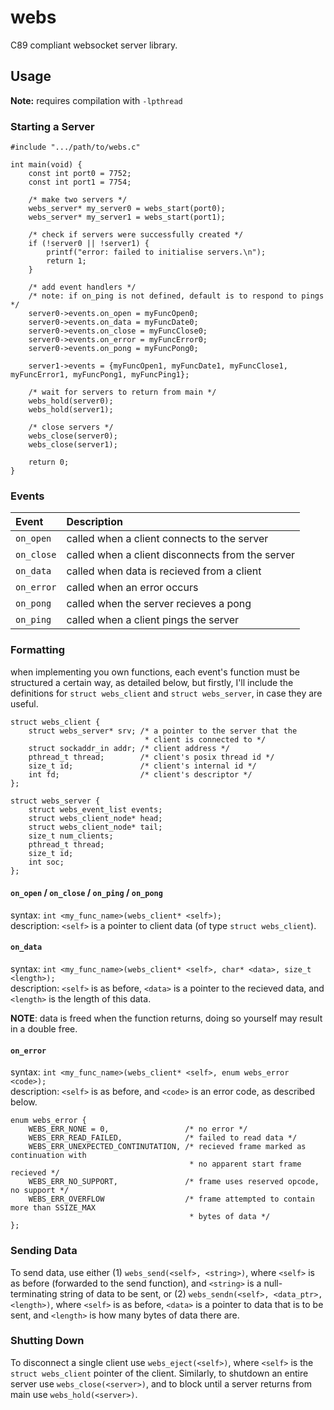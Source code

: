 # webs
C89 compliant websocket server library.

## Usage
**Note:** requires compilation with `-lpthread`  

### Starting a Server
```
#include ".../path/to/webs.c"

int main(void) {
	const int port0 = 7752;
	const int port1 = 7754;
	
	/* make two servers */
	webs_server* my_server0 = webs_start(port0);
	webs_server* my_server1 = webs_start(port1);
	
	/* check if servers were successfully created */
	if (!server0 || !server1) {
		printf("error: failed to initialise servers.\n");
		return 1;
	}
	
	/* add event handlers */
	/* note: if on_ping is not defined, default is to respond to pings */
	server0->events.on_open = myFuncOpen0;
	server0->events.on_data = myFuncDate0;
	server0->events.on_close = myFuncClose0;
	server0->events.on_error = myFuncError0;
	server0->events.on_pong = myFuncPong0;
	
	server1->events = {myFuncOpen1, myFuncDate1, myFuncClose1, myFuncError1, myFuncPong1, myFuncPing1};
	
	/* wait for servers to return from main */
	webs_hold(server0);
	webs_hold(server1);
	
	/* close servers */
	webs_close(server0);
	webs_close(server1);
	
	return 0;
}
```

### Events
| Event | Description |
|:------|:------------|
| `on_open` | called when a client connects to the server |
| `on_close` | called when a client disconnects from the server |
| `on_data` | called when data is recieved from a client |
| `on_error` | called when an error occurs |
| `on_pong` | called when the server recieves a pong |
| `on_ping` | called when a client pings the server |

### Formatting
when implementing you own functions, each event's function must be structured a certain way, as detailed below, but firstly, I'll include the definitions for `struct webs_client` and `struct webs_server`, in case they are useful.

```
struct webs_client {
	struct webs_server* srv; /* a pointer to the server that the
	                          * client is connected to */
	struct sockaddr_in addr; /* client address */
	pthread_t thread;        /* client's posix thread id */
	size_t id;               /* client's internal id */
	int fd;                  /* client's descriptor */
};

struct webs_server {
	struct webs_event_list events;
	struct webs_client_node* head;
	struct webs_client_node* tail;
	size_t num_clients;
	pthread_t thread;
	size_t id;
	int soc;
};
```

#### `on_open` / `on_close` / `on_ping` / `on_pong`
syntax: `int <my_func_name>(webs_client* <self>);`  
description: `<self>` is a pointer to client data (of type `struct webs_client`).

#### `on_data`
syntax: `int <my_func_name>(webs_client* <self>, char* <data>, size_t <length>);`  
description: `<self>` is as before, `<data>` is a pointer to the recieved data, and `<length>` is the length of this data.  
  
**NOTE**: data is freed when the function returns, doing so yourself may result in a double free.

#### `on_error`
syntax: `int <my_func_name>(webs_client* <self>, enum webs_error <code>);`  
description: `<self>` is as before, and `<code>` is an error code, as described below.

```
enum webs_error {
	WEBS_ERR_NONE = 0,                 /* no error */
	WEBS_ERR_READ_FAILED,              /* failed to read data */
	WEBS_ERR_UNEXPECTED_CONTINUTATION, /* recieved frame marked as continuation with
	                                    * no apparent start frame recieved */
	WEBS_ERR_NO_SUPPORT,               /* frame uses reserved opcode, no support */
	WEBS_ERR_OVERFLOW                  /* frame attempted to contain more than SSIZE_MAX
	                                    * bytes of data */
};
```

### Sending Data
To send data, use either (1) `webs_send(<self>, <string>)`, where `<self>` is as before (forwarded to the send function), and `<string>` is a null-terminating string of data to be sent, or (2) `webs_sendn(<self>, <data_ptr>, <length>)`, where `<self>` is as before, `<data>` is a pointer to data that is to be sent, and `<length>` is how many bytes of data there are.

### Shutting Down
To disconnect a single client use `webs_eject(<self>)`, where `<self>` is the `struct webs_client` pointer of the client. Similarly, to shutdown an entire server use `webs_close(<server>)`, and to block until a server returns from main use `webs_hold(<server>)`.
